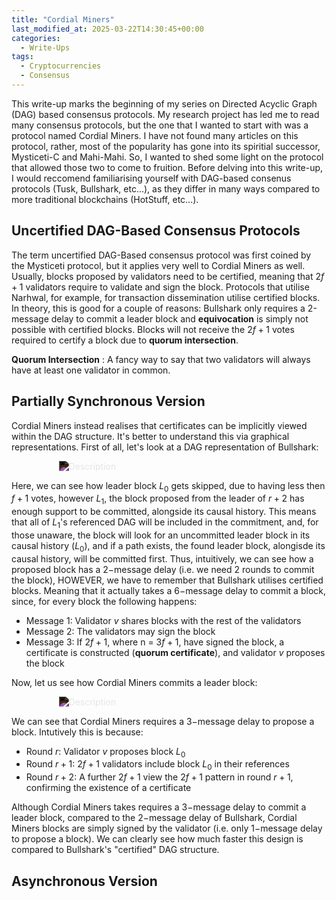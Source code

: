 ```yaml
---
title: "Cordial Miners"
last_modified_at: 2025-03-22T14:30:45+00:00
categories:
  - Write-Ups
tags:
  - Cryptocurrencies
  - Consensus
---
```

<script type="text/javascript" async
  src="https://cdnjs.cloudflare.com/ajax/libs/mathjax/2.7.7/MathJax.js?config=TeX-MML-AM_CHTML">
</script>


<link rel="stylesheet" type="text/css" href="http://tikzjax.com/v1/fonts.css">
<script src="https://tikzjax.com/v1/tikzjax.js"></script>

<script type="text/x-mathjax-config">
  MathJax.Hub.Config({
    tex2jax: {
      inlineMath: [['$','$'], ['\\(','\\)']],
      displayMath: [['$$','$$'], ['\\[','\\]']],
      processEscapes: true
    },
    TeX: {
      equationNumbers: { autoNumber: "AMS" }
    }
  });
</script>
This write-up marks the beginning of my series on Directed Acyclic Graph (DAG) based consensus protocols. My research project has led me to read many consensus protocols, but the one that I wanted to start with was a protocol named Cordial Miners. I have not found many articles on this protocol, rather, most of the popularity has gone into its spiritial successor, Mysticeti-C and Mahi-Mahi. So, I wanted to shed some light on the protocol that allowed those two to come to fruition. Before delving into this write-up, I would reccomend familiarising yourself with DAG-based consenus protocols (Tusk, Bullshark, etc...), as they differ in many ways compared to more traditional blockchains (HotStuff, etc...).

## Uncertified DAG-Based Consensus Protocols
The term uncertified DAG-Based consensus protocol was first coined by the Mysticeti protocol, but it applies very well to Cordial Miners as well. Usually, blocks proposed by validators need to be certified, meaning that $2f+1$ validators require to validate and sign the block. Protocols that utilise Narhwal, for example, for transaction dissemination utilise certified blocks. In theory, this is good for a couple of reasons: Bullshark only requires a 2-message delay to commit a leader block and **equivocation** is simply not possible with certified blocks. Blocks will not receive the $2f+1$ votes required to certify a block due to **quorum intersection**.

**Quorum Intersection** : A fancy way to say that two validators will always have at least one validator in common. 

## Partially Synchronous Version

Cordial Miners instead realises that certificates can be implicitly viewed within the DAG structure. It's better to understand this via graphical representations. First of all, let's look at a DAG representation of Bullshark:

<div class="svg-container">
<img src="{{ site.baseurl }}/assets/graphs/main.svg" alt="Description" class="responsive-svg inverted">
</div>

Here, we can see how leader block $L_0$ gets skipped, due to having less then $f+1$ votes, however $L_1$, the block proposed from the leader of $r+2$ has enough support to be committed, alongside its causal history. This means that all of $L_1$'s referenced DAG will be included in the commitment, and, for those unaware, the block will look for an uncommitted leader block in its causal history ($L_0$), and if a path exists, the found leader block, alongisde its causal history, will be committed first. Thus, intuitively, we can see how a proposed block has a $2-$message delay (i.e. we need $2$ rounds to commit the block), HOWEVER, we have to remember that Bullshark utilises certified blocks. Meaning that it actually takes a $6-$message delay to commit a block, since, for every block the following happens:
- Message 1: Validator $v$ shares blocks with the rest of the validators
- Message 2: The validators may sign the block
- Message 3: If $2f+1$, where n = $3f+1$, have signed the block, a certificate is constructed (**quorum certificate**), and validator $v$ proposes the block

Now, let us see how Cordial Miners commits a leader block:

<div class="svg-container">
<img src="{{ site.baseurl }}/assets/graphs/main.svg" alt="Description" class="responsive-svg inverted">
</div>

We can see that Cordial Miners requires a $3-$message delay to propose a block. Intutively this is because:

- Round $r$: Validator $v$ proposes block $L_0$
- Round $r+1$: $2f+1$ validators include block $L_0$ in their references
- Round $r+2$: A further $2f+1$ view the $2f+1$ pattern in round $r+1$, confirming the existence of a certificate

Although Cordial Miners takes requires a $3-$message delay to commit a leader block, compared to the $2-$message delay of Bullshark, Cordial Miners blocks are simply signed by the validator (i.e. only $1-$message delay to propose a block). We can clearly see how much faster this design is compared to Bullshark's "certified" DAG structure.

## Asynchronous Version





<style>
  .svg-container {
    display: flex;
    justify-content: center;
    width: 100%;
  }
  
  .responsive-svg {
    min-width: 70%;
    height: auto;
  }
  
  .inverted {
    filter: invert(100%);
  }
</style>



 


